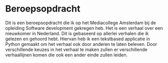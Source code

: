 # Beroepsopdracht  

Dit is een beroepsopdracht die ik op het Mediacollege Amsterdam bij de opleiding Software development gekregen heb. Het is een verhaal over een nieuwkomer in Nederland. Dit is gebaseerd op allerlei verhalen die ik gelezen en gehoord hebt. Hiervan heb ik een tekstbased applicatie in Python gemaakt om het verhaal ook door anderen te laten beleven. Door verschillende keuzes in het verhaal te maken zullen er verschillende verhaallijnen komen die ook een ander einde zullen leiden.

